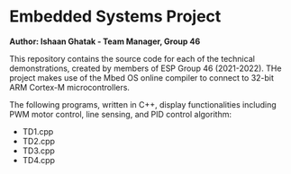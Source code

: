# Embedded Systems Project
**Author: Ishaan Ghatak - Team Manager, Group 46**

This repository contains the source code for each of the technical demonstrations, created by members of ESP Group 46 (2021-2022).
THe project makes use of the Mbed OS online compiler to connect to 32-bit ARM Cortex-M microcontrollers.

The following programs, written in C++, display functionalities including PWM motor control, line sensing, and PID control algorithm:
- TD1.cpp
- TD2.cpp
- TD3.cpp
- TD4.cpp
